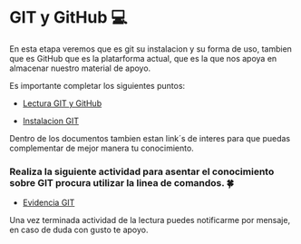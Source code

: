 # GIT y GitHub :computer:

En esta etapa veremos que es git su instalacion y su forma de uso, tambien que es GitHub que es la platarforma actual, que es la que nos apoya en almacenar nuestro material de apoyo.

Es importante completar los siguientes puntos:

- [Lectura GIT y GitHub](https://drive.google.com/file/d/1njs-a5M6aa9yH90gkpwoPLANFAvEDxZq/view?usp=sharing)

- [Instalacion GIT](https://drive.google.com/file/d/1RyIIHLQYN__5JGc31oNhz_AmatJimwyt/view?usp=sharing)

Dentro de los documentos tambien estan link´s de interes para que puedas complementar de mejor manera tu conocimiento.

### Realiza la siguiente actividad para asentar el conocimiento sobre GIT procura utilizar la linea de comandos. :four_leaf_clover:

- [Evidencia GIT](https://drive.google.com/file/d/1jhujwK4n1JyYIMhizWZUP9IURLllb4Ym/view?usp=sharing)

Una vez terminada actividad de la lectura puedes notificarme por mensaje, en caso de duda con gusto te apoyo.
